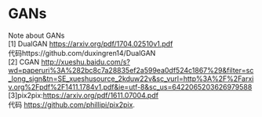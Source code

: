 # GANs
Note about GANs  
[1] DualGAN https://arxiv.org/pdf/1704.02510v1.pdf   
    代码https://github.com/duxingren14/DualGAN  
[2] CGAN http://xueshu.baidu.com/s?wd=paperuri%3A%282bc8c7a28835ef2a599ea0df524c1867%29&filter=sc_long_sign&tn=SE_xueshusource_2kduw22v&sc_vurl=http%3A%2F%2Farxiv.org%2Fpdf%2F1411.1784v1.pdf&ie=utf-8&sc_us=6422065203626979588  
[3]pix2pix:https://arxiv.org/pdf/1611.07004.pdf  
代码 https://github.com/phillipi/pix2pix.
